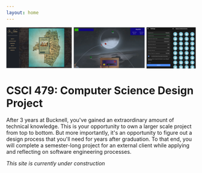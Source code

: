 ```yaml
---
layout: home
---
```

![alt text](figs/seniorDesign.png)

# CSCI 479: Computer Science Design Project 
After 3 years at Bucknell, you've gained an extraordinary amount of technical knowledge. This is your opportunity to own a larger scale project from top to bottom. But more importantly, it's an opportunity to figure out a design process that you'll need for years after graduation. To that end, you will complete a semester-long project for an external client while applying and reflecting on software engineering processes.  

_This site is currently under construction_